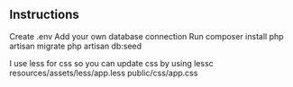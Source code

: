 ## Instructions

Create .env
Add your own database connection
Run
    composer install
    php artisan migrate
    php artisan db:seed

I use less for css so you can update css by using
    lessc resources/assets/less/app.less public/css/app.css